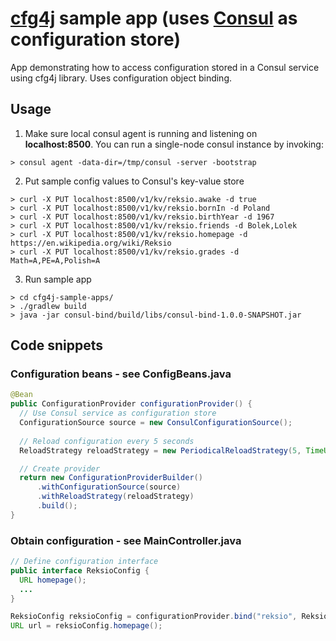 # [cfg4j](http://cfg4j.org) sample app (uses **[Consul](http://consul.io)** as configuration store)
App demonstrating how to access configuration stored in a Consul service using cfg4j library. Uses configuration object binding.

## Usage
1. Make sure local consul agent is running and listening on **localhost:8500**. You can run a single-node consul instance by invoking:
```
> consul agent -data-dir=/tmp/consul -server -bootstrap
```

2. Put sample config values to Consul's key-value store
```
> curl -X PUT localhost:8500/v1/kv/reksio.awake -d true
> curl -X PUT localhost:8500/v1/kv/reksio.bornIn -d Poland
> curl -X PUT localhost:8500/v1/kv/reksio.birthYear -d 1967
> curl -X PUT localhost:8500/v1/kv/reksio.friends -d Bolek,Lolek
> curl -X PUT localhost:8500/v1/kv/reksio.homepage -d https://en.wikipedia.org/wiki/Reksio
> curl -X PUT localhost:8500/v1/kv/reksio.grades -d Math=A,PE=A,Polish=A
```

3. Run sample app
```
> cd cfg4j-sample-apps/
> ./gradlew build
> java -jar consul-bind/build/libs/consul-bind-1.0.0-SNAPSHOT.jar
```

## Code snippets

### Configuration beans - see ConfigBeans.java
```java
@Bean
public ConfigurationProvider configurationProvider() {
  // Use Consul service as configuration store
  ConfigurationSource source = new ConsulConfigurationSource();
  
  // Reload configuration every 5 seconds
  ReloadStrategy reloadStrategy = new PeriodicalReloadStrategy(5, TimeUnit.SECONDS);

  // Create provider
  return new ConfigurationProviderBuilder()
      .withConfigurationSource(source)
      .withReloadStrategy(reloadStrategy)
      .build();
}
```

### Obtain configuration - see MainController.java
```java
// Define configuration interface 
public interface ReksioConfig {
  URL homepage();
  ...
}

ReksioConfig reksioConfig = configurationProvider.bind("reksio", ReksioConfig.class);
URL url = reksioConfig.homepage();
```
